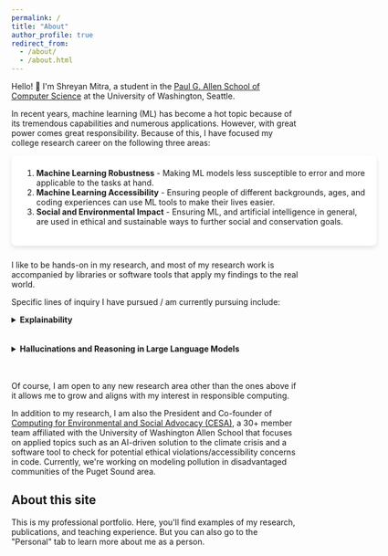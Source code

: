 ```yaml
---
permalink: /
title: "About"
author_profile: true
redirect_from:
  - /about/
  - /about.html
---
```


Hello! :wave: I'm Shreyan Mitra, a student in the [Paul G. Allen School of Computer Science](https://www.cs.washington.edu) at the University of Washington, Seattle.

In recent years, machine learning (ML) has become a hot topic because of its tremendous capabilities and numerous applications. However, with great power comes great responsibility. Because of this, I have focused my college research career on the following three areas:

<div style="background-color: white; box-shadow: 0 4px 8px rgba(0, 0, 0, 0.1); padding: 20px; padding-top: 8px; border-radius: 8px; min-width:600px;margin-bottom: 25px">
<ol>
<li><b>Machine Learning Robustness</b> - Making ML models less susceptible to error and more applicable to the tasks at hand.</li>
<li><b>Machine Learning Accessibility</b> - Ensuring people of different backgrounds, ages, and coding experiences can use ML tools to make their lives easier.</li>
<li><b>Social and Environmental Impact</b> - Ensuring ML, and artificial intelligence in general, are used in ethical and sustainable ways to further social and conservation goals.</li>
</ol>
</div>

I like to be hands-on in my research, and most of my research work is accompanied by libraries or software tools that apply my findings to the real world.

Specific lines of inquiry I have pursued / am currently pursuing include:

<details>
<summary><b>Explainability</b></summary>
In short, explainability refers to understanding why ML models behave the way they do. Several explainability tools ("explanatory systems") have been developed in the last few years. My work on this topic includes devising a metric to compare different explanations for a given model and deciding which of them better approximates the ground truth. My research also brought me to create XAISuite, a library and framework in Python and Matlab that brings all the different explanatory systems onto an unified interface. XAISuite further democratizes AI by not requiring users to have any coding experience and to seamlessly deploy the models they need for their use case.
</details>
<br>
<br>
<details>
<summary><b>Hallucinations and Reasoning in Large Language Models</b></summary>
Large language models (LLMs) like ChatGPT or Llama have gained widespread popularity due to their ability to answer questions and converse like humans. However, unlike humans, LLMs often fail to reason about scenarios in a logical and accurate manner. When LLMs generate incorrect, irrelevant, or nonsensical output, we say that it "hallucinates". I study the factors leading to LLM hallucinations and attempt to generate faster, more memory-efficient ways to detect hallucinations when they occur. I also look at ways to reduce the risk of such erroneous output, such as by incorporating symbolic reasoning, integrating a common sense database, or adding self-evaluation stages.
</details>
<br>
<br>

Of course, I am open to any new research area other than the ones above if it allows me to grow and aligns with my interest in responsible computing.

In addition to my research, I am also the President and Co-founder of [Computing for Environmental and Social Advocacy (CESA)](https://uwcesa.github.io), a 30+ member team affiliated with the University of Washington Allen School that focuses on applied topics such as an AI-driven solution to the climate crisis and a software tool to check for potential ethical violations/accessibility concerns in code. Currently, we're working on modeling pollution in disadvantaged communities of the Puget Sound area.

## About this site
This is my professional portfolio. Here, you'll find examples of my research, publications, and teaching experience. But you can also go to the "Personal" tab to learn more about me as a person.
